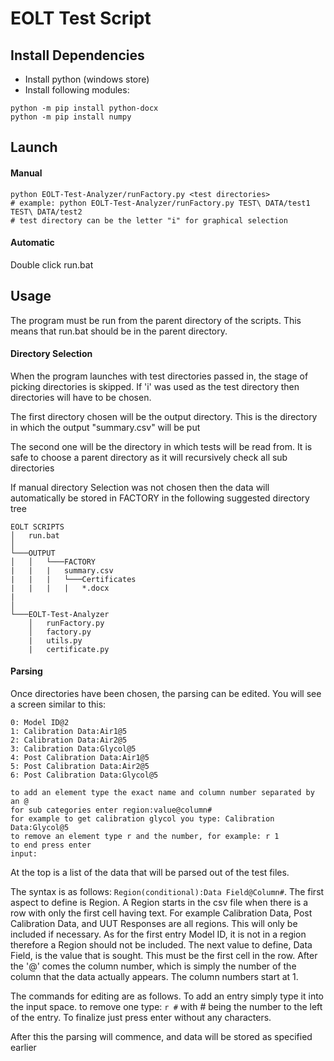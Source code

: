 # EOLT Test Script

## Install Dependencies

* Install python (windows store)
* Install following modules:
```shell
python -m pip install python-docx
python -m pip install numpy
```

## Launch

#### Manual
```shell
python EOLT-Test-Analyzer/runFactory.py <test directories>
# example: python EOLT-Test-Analyzer/runFactory.py TEST\ DATA/test1 TEST\ DATA/test2
# test directory can be the letter "i" for graphical selection
``` 
#### Automatic
Double click run.bat


## Usage

The program must be run from the parent directory of the scripts. This means that run.bat should be in the parent directory. 

#### Directory Selection
When the program launches with test directories passed in, the stage of picking directories is skipped. If 'i' was used as the test directory then directories will have to be chosen. 

The first directory chosen will be the output directory. This is the directory in which the output "summary.csv" will be put

The second one will be the directory in which tests will be read from. It is safe to choose a parent directory as it will recursively check all sub directories

If manual directory Selection was not chosen then the data will automatically be stored in FACTORY in the following suggested directory tree

```
EOLT SCRIPTS
│   run.bat    
│
└───OUTPUT
│   │   └───FACTORY
|   |   |   summary.csv
|   |   |   └───Certificates
|   |   |   |   *.docx
|   
│   
└───EOLT-Test-Analyzer
    │   runFactory.py
    │   factory.py
    |   utils.py
    |   certificate.py
```

#### Parsing
Once directories have been chosen, the parsing can be edited. You will see a screen similar to this:

```
0: Model ID@2
1: Calibration Data:Air1@5
2: Calibration Data:Air2@5
3: Calibration Data:Glycol@5
4: Post Calibration Data:Air1@5
5: Post Calibration Data:Air2@5
6: Post Calibration Data:Glycol@5

to add an element type the exact name and column number separated by an @
for sub categories enter region:value@column#
for example to get calibration glycol you type: Calibration Data:Glycol@5
to remove an element type r and the number, for example: r 1
to end press enter
input:
```
At the top is a list of the data that will be parsed out of the test files. 

The syntax is as follows: ```Region(conditional):Data Field@Column#```. The first aspect to define is Region. A Region starts in the csv file when there is a row with only the first cell having text. For example Calibration Data, Post Calibration Data, and UUT Responses are all regions. This will only be included if necessary. As for the first entry Model ID, it is not in a region therefore a Region should not be included. The next value to define, Data Field, is the value that is sought. This must be the first cell in the row. After the '@' comes the column number, which is simply the number of the column that the data actually appears. The column numbers start at 1. 

The commands for editing are as follows. To add an entry simply type it into the input space. to remove one type: ```r #``` with # being the number to the left of the entry. To finalize just press enter without any characters.

After this the parsing will commence, and data will be stored as specified earlier